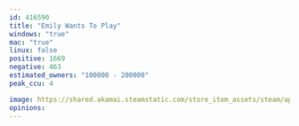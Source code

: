 ```yaml
---
id: 416590
title: "Emily Wants To Play"
windows: "true"
mac: "true"
linux: false
positive: 1669
negative: 463
estimated_owners: "100000 - 200000"
peak_ccu: 4

image: https://shared.akamai.steamstatic.com/store_item_assets/steam/apps/416590/header.jpg?t=1667145875
opinions:
---
```

